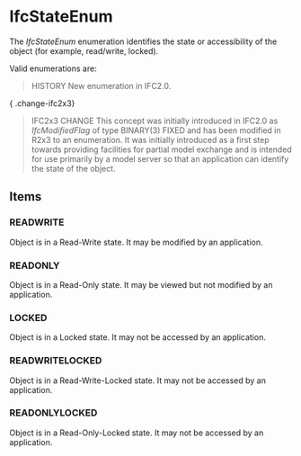 # IfcStateEnum

The _IfcStateEnum_ enumeration identifies the state or accessibility of the object (for example, read/write, locked).
<!-- end of short definition -->


Valid enumerations are:

> HISTORY New enumeration in IFC2.0.

{ .change-ifc2x3}
> IFC2x3 CHANGE This concept was initially introduced in IFC2.0 as _IfcModifiedFlag_ of type BINARY(3) FIXED and has been modified in R2x3 to an enumeration. It was initially introduced as a first step towards providing facilities for partial model exchange and is intended for use primarily by a model server so that an application can identify the state of the object.

## Items

### READWRITE
Object is in a Read-Write state. It may be modified by an application.

### READONLY
Object is in a Read-Only state. It may be viewed but not modified by an application.

### LOCKED
Object is in a Locked state. It may not be accessed by an application.

### READWRITELOCKED
Object is in a Read-Write-Locked state. It may not be accessed by an application.

### READONLYLOCKED
Object is in a Read-Only-Locked state. It may not be accessed by an application.
